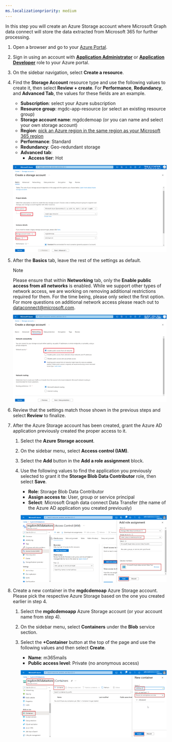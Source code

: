```yaml
---
ms.localizationpriority: medium
---
```


<!-- markdownlint-disable MD002 MD041 -->

In this step you will create an Azure Storage account where Microsoft Graph data connect will store the data extracted from Microsoft 365 for further processing.

1. Open a browser and go to your [Azure Portal](https://portal.azure.com/).

1. Sign in using an account with **[Application Administrator](https://docs.microsoft.com/en-us/azure/active-directory/roles/permissions-reference#application-administrator)** or **[Application Developer](https://docs.microsoft.com/en-us/azure/active-directory/roles/permissions-reference#application-developer)** role to your Azure portal.

1. On the sidebar navigation, select **Create a resource**.

1. Find the **Storage Account** resource type and use the following values to create it, then select **Review + create**. For **Performance**, **Redundancy**, and **Advanced Tab**, the values for these fields are an example.

    - **Subscription**: select your Azure subscription
    - **Resource group**: mgdc-app-resource (or select an existing resource group)
    - **Storage account name**: mgdcdemoap (or you can name and select your own storage account)
    - **Region**: [pick an Azure region in the same region as your Microsoft 365 region](https://docs.microsoft.com/en-us/graph/data-connect-datasets#regions)
    - **Performance**: Standard 
    - **Redundancy**: Geo-redundant storage 
    - **Advanced tab**: 
      - **Access tier**: Hot 

    ![A screenshot showing on how to create a storage account.](../concepts/images/data-connect-azure-storageaccount-create.png)
    
1. After the **Basics** tab, leave the rest of the settings as default.

    > [!NOTE]
    >  Please ensure that within **Networking** tab, only the **Enable public access from all networks** is enabled. While we support other types of network access, we are working on removing additional restrictions required for them. For the time being, please only select the first option. For more questions on additional network access please reach out to dataconnect@microsoft.com.

    ![A screenshot showing on how to create a storage account.](../concepts/images/data-connect-azure-storage-network-new.png)

1. Review that the settings match those shown in the previous steps and select **Review** to finalize.

1. After the Azure Storage account has been created, grant the Azure AD application previously created the proper access to it.

    1. Select the **Azure Storage account**.
    2. On the sidebar menu, select **Access control (IAM)**.
    3. Select the **Add** button in the **Add a role assignment** block.
    4. Use the following values to find the application you previously selected to grant it the **Storage Blob Data Contributor** role, then select **Save**.

        - **Role**: Storage Blob Data Contributor
        - **Assign access to**: User, group or service principal
        - **Select**: Microsoft Graph data connect Data Transfer (the name of the Azure AD application you created previously)

        ![A screenshot showing the proper role assignment to the application for Microsoft Graph Data Connect in the Azure Storage account in the Azure portal.](../concepts/images/data-connect-azure-storage-role.png)

1. Create a new container in the **mgdcdemoap** Azure Storage account. Please pick the respective Azure Storage based on the one you created earlier in step 4.

    1. Select the **mgdcdemoapp** Azure Storage account (or your account name from step 4).
    2. On the sidebar menu, select **Containers** under the **Blob** service section.
    3. Select the **+Container** button at the top of the page and use the following values and then select **Create**.

        - **Name**: m365mails
        - **Public access level**: Private (no anonymous access)

        ![A screenshot showing the creation of a new container called m365mails in the Storage account blob containers in the Azure portal.](../concepts/images/data-connect-azure-storage-container.png)
